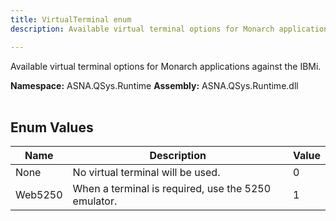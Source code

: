 ```yaml
---
title: VirtualTerminal enum
description: Available virtual terminal options for Monarch applications against the IBMi.

---
```


Available virtual terminal options for Monarch applications against the IBMi.

**Namespace:** ASNA.QSys.Runtime
**Assembly:** ASNA.QSys.Runtime.dll
<br>
<br>

## Enum Values

| Name | Description | Value
| --- | --- | --- 
| None | No virtual terminal will be used. | 0 |
| Web5250 | When a terminal is required, use the 5250 emulator. | 1 |

